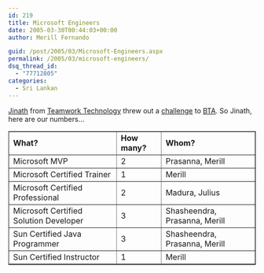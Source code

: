 ```yaml
---
id: 219
title: Microsoft Engineers
date: 2005-03-30T00:44:03+00:00
author: Merill Fernando

guid: /post/2005/03/Microsoft-Engineers.aspx
permalink: /2005/03/microsoft-engineers/
dsq_thread_id:
  - "77712805"
categories:
  - Sri Lankan
---
```

<p><a href="http://jinath.weblogs.us/">Jinath</a> from <a href="http://www.teamwork.se/">Teamwork Technology</a> threw out a <a href="http://jinath.weblogs.us/archives/026752.html">challenge</a> to <a href="http://www.bta.cc/">BTA</a>. So Jinath, here are our numbers&hellip;</p>
<table border="1">
<tbody>
<tr>
<td><strong>What?</strong></td>
<td><strong>How many?</strong></td>
<td><strong>Whom?</strong></td></tr></tbody>
<tbody>
<tr>
<td>Microsoft MVP</td>
<td>2</td>
<td>Prasanna, Merill</td></tr></tbody>
<tbody>
<tr>
<td>Microsoft Certified Trainer</td>
<td>1</td>
<td>Merill</td></tr>
<tr>
<td>Microsoft Certified Professional</td>
<td>2</td>
<td>Madura, Julius</td></tr></tbody>
<tbody>
<tr>
<td>Microsoft Certified Solution Developer</td>
<td>3</td>
<td>Shasheendra, Prasanna, Merill</td></tr></tbody>
<tbody>
<tr>
<td>Sun Certified Java Programmer</td>
<td>3</td>
<td>Shasheendra, Prasanna, Merill</td></tr></tbody>
<tbody>
<tr>
<td>Sun Certified Instructor</td>
<td>1</td>
<td>Merill</td></tr></tbody></table>
<p>&nbsp;</p>